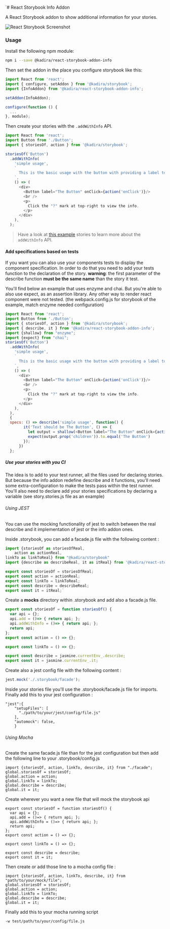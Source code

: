 `# React Storybook Info Addon

A React Storybook addon to show additional information for your stories.

![React Storybook Screenshot](docs/home-screenshot.png)

### Usage

Install the following npm module:

```sh
npm i --save @kadira/react-storybook-addon-info
```

Then set the addon in the place you configure storybook like this:

```js
import React from 'react';
import { configure, setAddon } from '@kadira/storybook';
import {InfoAddon} from '@kadira/react-storybook-addon-info';

setAddon(InfoAddon);

configure(function () {
  ...
}, module);
```

Then create your stories with the `.addWithInfo` API.

```js
import React from 'react';
import Button from './Button';
import { storiesOf, action } from '@kadira/storybook';

storiesOf('Button')
  .addWithInfo(
    'simple usage',
    `
      This is the basic usage with the button with providing a label to show the text.
    `,
    () => (
      <div>
        <Button label="The Button" onClick={action('onClick')}/>
        <br />
        <p>
          Click the "?" mark at top-right to view the info.
        </p>
      </div>
    ),
  );
```

> Have a look at [this example](example/story.js) stories to learn more about the `addWithInfo` API.

#### Add specifications based on tests

If you want you can also use your components tests to display the component specification.
In order to do that you need to add your tests function to the declaration of the story.
**warning**: the first parameter of the describe function **must be the same name** than the story it test.

You'll find below an example that uses enzyme and chai. But you're able to also use expect, as an assertion library.
Any other way to render react component were not tested. (the webpack.config.js for storybook of the example, match enzyme needed configuration)

```js
import React from 'react';
import Button from './Button';
import { storiesOf, action } from '@kadira/storybook';
import { describe, it } from '@kadira/react-storybook-addon-info';
import {shallow} from "enzyme";
import {expect} from "chai";
storiesOf('Button')
  .addWithInfo(
    'simple usage',
    `
      This is the basic usage with the button with providing a label to show the text.
    `,
    () => (
      <div>
        <Button label="The Button" onClick={action('onClick')}/>
        <br />
        <p>
          Click the "?" mark at top-right to view the info.
        </p>
      </div>
    ),
  ),
  {
  specs: () => describe('simple usage', function() {
        it('Text should be The Button', () => {
          let output = shallow(<Button label="The Button" onClick={action('onClick')}/>);
          expect(output.prop('children')).to.equal('The Button')
        });
      })
  };
```

##### Use your stories with you CI

The idea is to add to your test runner, all the files used for declaring stories.
But because the info addon redefine describe and it functions, you'll need some extra-configuration to make the tests pass within the test runner.
You'll also need to declare add your stories specifications by declaring a variable (see story.stories.js file as an example)

###### Using JEST

You can use the mocking functionality of jest to switch between the real describe and it implementation of jest or 
the info addon ones. 

Inside .storybook, you can add a facade.js file with the following content : 

```js
import {storiesOf as storiesOfReal,
    action as actionReal,
linkTo as linkToReal} from "@kadira/storybook"
import {describe as describeReal, it as itReal} from '@kadira/react-storybook-addon-info';

export const storiesOf = storiesOfReal;
export const action = actionReal;
export const linkTo = linkToReal;
export const describe = describeReal;
export const it = itReal;`
```

Create a __mocks__ directory within .storybook and add also a facade.js file.

```js
export const storiesOf = function storiesOf() {
  var api = {};
  api.add = ()=> { return api; };
  api.addWithInfo = ()=> { return api; };
  return api;
};
export const action = () => {};

export const linkTo = () => {};

export const describe = jasmine.currentEnv_.describe;
export const it = jasmine.currentEnv_.it;
```

Create also a jest config file with the following content :

```js
jest.mock('./.storybook/facade');
```

Inside your stories file you'll use the .storybook/facade.js file for imports.
Finally add this to your jest configuration :

```
"jest":{
    "setupFiles": [
      "./path/to/your/jest/config/file.js"
    ],
    "automock": false,
    }
```

###### Using Mocha

Create the same facade.js file than for the jest configuration but then add the following line to your .storybook/config.js

```
import {storiesOf, action, linkTo, describe, it} from "./facade";
global.storiesOf = storiesOf;
global.action = action;
global.linkTo = linkTo;
global.describe = describe;
global.it = it;
```

Create wherever you want a new file that will mock the storybook api

```
export const storiesOf = function storiesOf() {
  var api = {};
  api.add = ()=> { return api; };
  api.addWithInfo = ()=> { return api; };
  return api;
};
export const action = () => {};

export const linkTo = () => {};

export const describe = describe;
export const it = it;
```

Then create or add those line to a mocha config file :

```
import {storiesOf, action, linkTo, describe, it} from "path/to/your/mock/file";
global.storiesOf = storiesOf;
global.action = action;
global.linkTo = linkTo;
global.describe = describe;
global.it = it;
```

Finally add this to your mocha running script

```
-w test/path/to/your/config/file.js
```